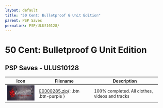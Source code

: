 ```yaml
---
layout: default
title: "50 Cent: Bulletproof G Unit Edition"
parent: PSP Saves
permalink: PSP/ULUS10128/
---
```

# 50 Cent: Bulletproof G Unit Edition

## PSP Saves - ULUS10128

| Icon | Filename | Description |
|------|----------|-------------|
| ![50 Cent: Bulletproof G Unit Edition](ICON0.PNG) | [00000285.zip](00000285.zip){: .btn .btn-purple } | 100% completed. All clothes, videos and tracks |
